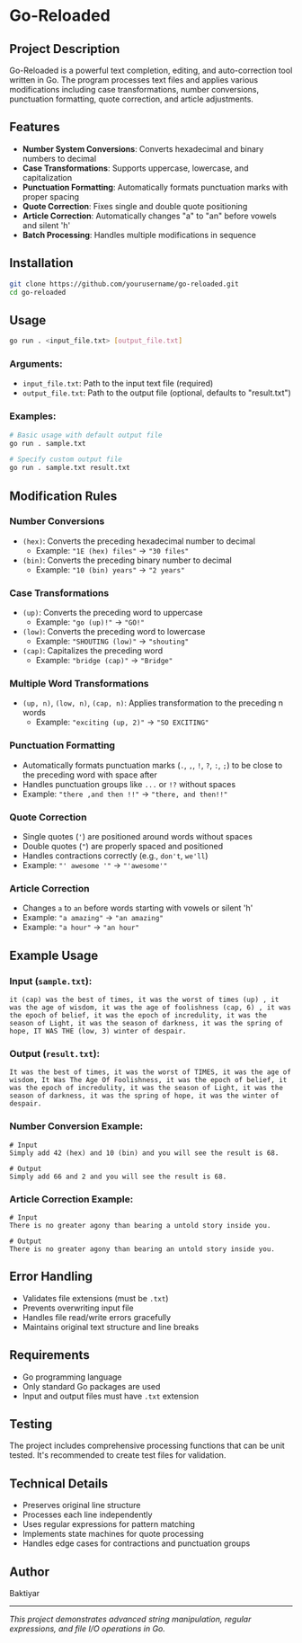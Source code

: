 # Go-Reloaded

## Project Description
Go-Reloaded is a powerful text completion, editing, and auto-correction tool written in Go. The program processes text files and applies various modifications including case transformations, number conversions, punctuation formatting, quote correction, and article adjustments.

## Features
- **Number System Conversions**: Converts hexadecimal and binary numbers to decimal
- **Case Transformations**: Supports uppercase, lowercase, and capitalization
- **Punctuation Formatting**: Automatically formats punctuation marks with proper spacing
- **Quote Correction**: Fixes single and double quote positioning
- **Article Correction**: Automatically changes "a" to "an" before vowels and silent 'h'
- **Batch Processing**: Handles multiple modifications in sequence

## Installation
```bash
git clone https://github.com/yourusername/go-reloaded.git
cd go-reloaded
```

## Usage
```bash
go run . <input_file.txt> [output_file.txt]
```

### Arguments:
- `input_file.txt`: Path to the input text file (required)
- `output_file.txt`: Path to the output file (optional, defaults to "result.txt")

### Examples:
```bash
# Basic usage with default output file
go run . sample.txt

# Specify custom output file
go run . sample.txt result.txt
```

## Modification Rules

### Number Conversions
- `(hex)`: Converts the preceding hexadecimal number to decimal
  - Example: `"1E (hex) files"` → `"30 files"`
- `(bin)`: Converts the preceding binary number to decimal
  - Example: `"10 (bin) years"` → `"2 years"`

### Case Transformations
- `(up)`: Converts the preceding word to uppercase
  - Example: `"go (up)!"` → `"GO!"`
- `(low)`: Converts the preceding word to lowercase
  - Example: `"SHOUTING (low)"` → `"shouting"`
- `(cap)`: Capitalizes the preceding word
  - Example: `"bridge (cap)"` → `"Bridge"`

### Multiple Word Transformations
- `(up, n)`, `(low, n)`, `(cap, n)`: Applies transformation to the preceding n words
  - Example: `"exciting (up, 2)"` → `"SO EXCITING"`

### Punctuation Formatting
- Automatically formats punctuation marks (`.`, `,`, `!`, `?`, `:`, `;`) to be close to the preceding word with space after
- Handles punctuation groups like `...` or `!?` without spaces
- Example: `"there ,and then !!"` → `"there, and then!!"`

### Quote Correction
- Single quotes (`'`) are positioned around words without spaces
- Double quotes (`"`) are properly spaced and positioned
- Handles contractions correctly (e.g., `don't`, `we'll`)
- Example: `"' awesome '"` → `"'awesome'"`

### Article Correction
- Changes `a` to `an` before words starting with vowels or silent 'h'
- Example: `"a amazing"` → `"an amazing"`
- Example: `"a hour"` → `"an hour"`


## Example Usage

### Input (`sample.txt`):
```
it (cap) was the best of times, it was the worst of times (up) , it was the age of wisdom, it was the age of foolishness (cap, 6) , it was the epoch of belief, it was the epoch of incredulity, it was the season of Light, it was the season of darkness, it was the spring of hope, IT WAS THE (low, 3) winter of despair.
```

### Output (`result.txt`):
```
It was the best of times, it was the worst of TIMES, it was the age of wisdom, It Was The Age Of Foolishness, it was the epoch of belief, it was the epoch of incredulity, it was the season of Light, it was the season of darkness, it was the spring of hope, it was the winter of despair.
```

### Number Conversion Example:
```
# Input
Simply add 42 (hex) and 10 (bin) and you will see the result is 68.

# Output
Simply add 66 and 2 and you will see the result is 68.
```

### Article Correction Example:
```
# Input
There is no greater agony than bearing a untold story inside you.

# Output
There is no greater agony than bearing an untold story inside you.
```

## Error Handling
- Validates file extensions (must be `.txt`)
- Prevents overwriting input file
- Handles file read/write errors gracefully
- Maintains original text structure and line breaks

## Requirements
- Go programming language
- Only standard Go packages are used
- Input and output files must have `.txt` extension

## Testing
The project includes comprehensive processing functions that can be unit tested. It's recommended to create test files for validation.

## Technical Details
- Preserves original line structure
- Processes each line independently
- Uses regular expressions for pattern matching
- Implements state machines for quote processing
- Handles edge cases for contractions and punctuation groups

## Author
Baktiyar

---

*This project demonstrates advanced string manipulation, regular expressions, and file I/O operations in Go.*
